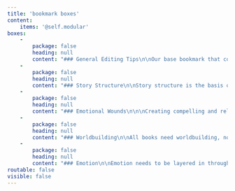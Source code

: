 ```yaml
---
title: 'bookmark boxes'
content:
    items: '@self.modular'
boxes:
    -
        package: false
        heading: null
        content: "### General Editing Tips\n\nOur base bookmark that covers all the important things to think about while reading.\n\n<hr class=\"flower\" />\n\n**Remind yourself about:**\n * Goal, Motivation, and Conflict (GMC)\n * Action and reaction\n * Voice\n * Conflict\n * And more!\n\n[Download](/materials/EditingBookmark_General.pdf?target=_blank){.button}\n\n"
    -
        package: false
        heading: null
        content: "### Story Structure\n\nStory structure is the basis of all storytelling. Having a base understanding of structure is important in telling any story (especially if you plan to break any rules). This story structure bookmark is here to help you think about the pacing and forward momentum of the story while you're reading. \n\n<hr class=\"flower\" />\n\n**What forms the foundation of your current read?**\n\n[Download](/materials/EditingBookmark_Structure.pdf?target=_blank){.button}"
    -
        package: false
        heading: null
        content: "### Emotional Wounds\n\n\nCreating compelling and relatable characters are all about their emotional wounds. Important characters should have emotional wounds and writers should poke at those wounds.\n\nHow do those wounds influence a story and how does a story force your character to change? All characters have a lie that they tell themselves that stops them from achieving their goals. What is their lie and how do they interact with it? \n\n<hr class=\"flower\" />\n\n**What emotional wound does a character have and how does the book confront it?**\n\n[Download](/materials/EditingBookmark_Wounds.pdf?target=_blank){.button}"
    -
        package: false
        heading: null
        content: "### Worldbuilding\n\nAll books need worldbuilding, no matter the genre!\n\nOur worldbuilding bookmark will help you think about worldbuilding and setting in different ways. It will help you see the interplay between characters and the world and how that will change and expand the story.\n\n<hr class=\"flower\" />\n\n**Why does this book need to take place here?**\n\n[Download](/materials/EditingBookmark_Worldbuilding.pdf?target=_blank){.button}\n"
    -
        package: false
        heading: null
        content: "### Emotion\n\nEmotion needs to be layered in through revisions. What you're feeling, what the character is feeling, and how that influences the story are all very important.\n\n<hr class=\"flower\" />\n\n**How can you use word choices to reflect emotion?**\n\n[Download](/materials/EditingBookmark_Emotion.pdf?target=_blank){.button}"
routable: false
visible: false
---
```


